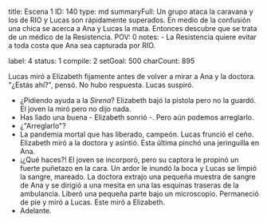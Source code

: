 title:          Escena 1
ID:             140
type:           md
summaryFull:    Un grupo ataca la caravana y los de RIO y Lucas son rápidamente superados. En medio de la confusión una chica se acerca a Ana y Lucas la mata. Entonces descubre que se trata de un médico de la Resistencia.
POV:            0
notes:          - La Resistencia quiere evitar a toda costa que Ana sea capturada por RIO.
                
label:          4
status:         1
compile:        2
setGoal:        500
charCount:      895


Lucas miró a Elizabeth fijamente antes de volver a mirar a Ana y la doctora.
"¿Estás ahí?", pensó.
No hubo respuesta. Lucas suspiró.
- ¿Pidiendo ayuda a la *Sirena*?
Elizabeth bajó la pistola pero no la guardó. El joven la miró pero no dijo nada.
- Has liado una buena - Elizabeth sonrió -. Pero aún podemos arreglarlo.
- ¿"Arreglarlo"?
- La pandemia mortal que has liberado, campeón.
Lucas frunció el ceño. Elizabeth miró a la doctora y asintió. Esta última pinchó una jeringuilla en Ana.
- ¡¿Qué haces?!
El joven se incorporó, pero su captora le propinó un fuerte puñetazo en la cara. Un ardor le inundó la boca y Lucas se limpió la sangre, mareado.
La doctora extrajo una pequeña muestra de sangre de Ana y se dirigió a una mesita en una las esquinas traseras de la ambulancia. Liberó una pequeña parte bajo un microscopio.
Permaneció de pie y miró a Lucas. Este miró a Elizabeth.
- Adelante.